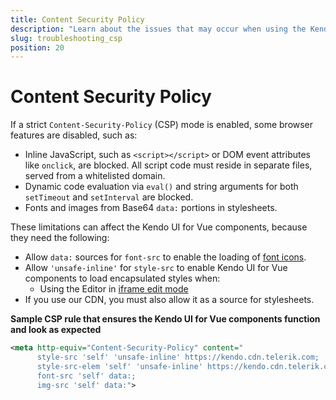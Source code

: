 ```yaml
---
title: Content Security Policy
description: "Learn about the issues that may occur when using the Kendo UI for Vue suite with Content-Security-Policy enabled."
slug: troubleshooting_csp
position: 20
---
```


# Content Security Policy

If a strict `Content-Security-Policy` (CSP) mode is enabled, some browser features are disabled, such as:
* Inline JavaScript, such as `<script></script>` or DOM event attributes like `onclick`, are blocked. All script code must reside in separate files, served from a whitelisted domain.
* Dynamic code evaluation via `eval()` and string arguments for both `setTimeout` and `setInterval` are blocked.
* Fonts and images from Base64 `data:` portions in stylesheets.

These limitations can affect the Kendo UI for Vue components, because they need the following:

* Allow `data:` sources for `font-src` to enable the loading of [font icons](slug:icons).
* Allow `'unsafe-inline'` for `style-src` to enable Kendo UI for Vue components to load encapsulated styles when:
    * Using the Editor in [iframe edit mode](slug:styling_editor#toc-styling-the-content-in-iframe-edit-mode)
* If you use our CDN, you must also allow it as a source for stylesheets.

**Sample CSP rule that ensures the Kendo UI for Vue components function and look as expected**

```xml
<meta http-equiv="Content-Security-Policy" content=" 
      style-src 'self' 'unsafe-inline' https://kendo.cdn.telerik.com; 
      style-src-elem 'self' 'unsafe-inline' https://kendo.cdn.telerik.com; 
      font-src 'self' data:; 
      img-src 'self' data:">
```
